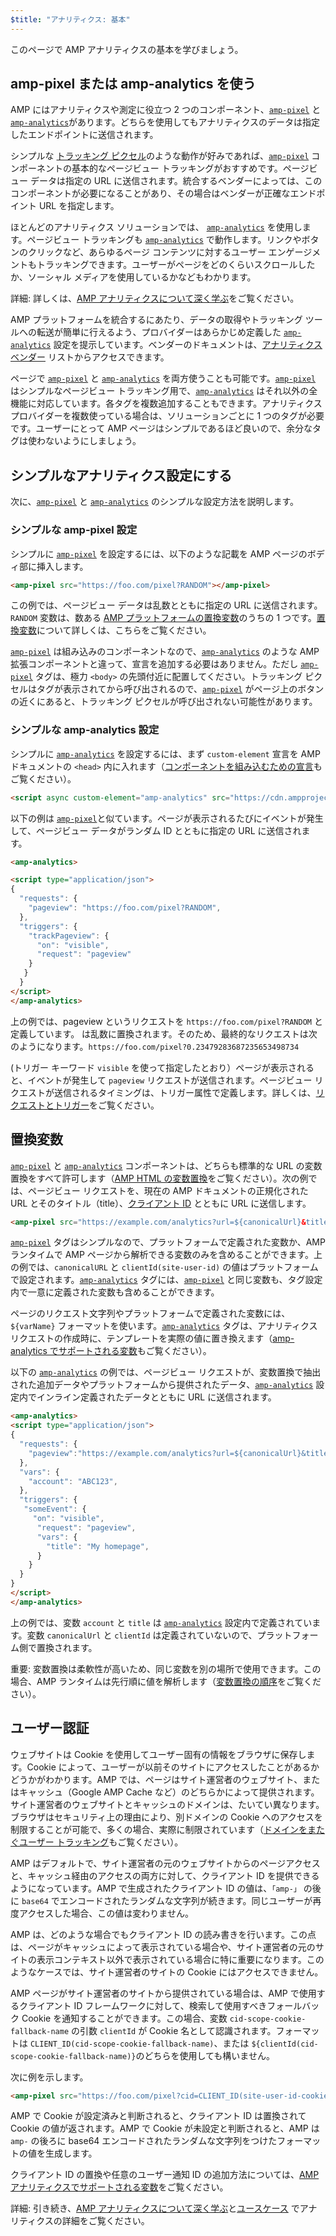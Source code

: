 ```yaml
---
$title: "アナリティクス: 基本"
---
```


このページで AMP アナリティクスの基本を学びましょう。

## amp-pixel または amp-analytics を使う

AMP にはアナリティクスや測定に役立つ 2 つのコンポーネント、[`amp-pixel`](../../../../documentation/components/reference/amp-pixel.md) と [`amp-analytics`](../../../../documentation/components/reference/amp-analytics.md)があります。どちらを使用してもアナリティクスのデータは指定したエンドポイントに送信されます。

シンプルな [トラッキング ピクセル](https://en.wikipedia.org/wiki/Web_beacon#Implementation)のような動作が好みであれば、[`amp-pixel`](../../../../documentation/components/reference/amp-pixel.md) コンポーネントの基本的なページビュー トラッキングがおすすめです。ページビュー データは指定の URL に送信されます。統合するベンダーによっては、このコンポーネントが必要になることがあり、その場合はベンダーが正確なエンドポイント URL を指定します。

ほとんどのアナリティクス ソリューションでは、 [`amp-analytics`](../../../../documentation/components/reference/amp-analytics.md) を使用します。ページビュー トラッキングも [`amp-analytics`](../../../../documentation/components/reference/amp-analytics.md) で動作します。リンクやボタンのクリックなど、あらゆるページ コンテンツに対するユーザー エンゲージメントもトラッキングできます。ユーザーがページをどのくらいスクロールしたか、ソーシャル メディアを使用しているかなどもわかります。

詳細: 詳しくは、[AMP アナリティクスについて深く学ぶ](deep_dive_analytics.md)をご覧ください。

AMP プラットフォームを統合するにあたり、データの取得やトラッキング ツールへの転送が簡単に行えるよう、プロバイダーはあらかじめ定義した [`amp-analytics`](../../../../documentation/components/reference/amp-analytics.md) 設定を提示しています。ベンダーのドキュメントは、[アナリティクス ベンダー](analytics-vendors.md) リストからアクセスできます。

ページで [`amp-pixel`](../../../../documentation/components/reference/amp-pixel.md) と [`amp-analytics`](../../../../documentation/components/reference/amp-analytics.md) を両方使うことも可能です。[`amp-pixel`](../../../../documentation/components/reference/amp-pixel.md) はシンプルなページビュー トラッキング用で、[`amp-analytics`](../../../../documentation/components/reference/amp-analytics.md) はそれ以外の全機能に対応しています。各タグを複数追加することもできます。アナリティクス プロバイダーを複数使っている場合は、ソリューションごとに 1 つのタグが必要です。ユーザーにとって AMP ページはシンプルであるほど良いので、余分なタグは使わないようにしましょう。

## シンプルなアナリティクス設定にする

次に、[`amp-pixel`](../../../../documentation/components/reference/amp-pixel.md) と [`amp-analytics`](../../../../documentation/components/reference/amp-analytics.md) のシンプルな設定方法を説明します。

### シンプルな amp-pixel 設定

シンプルに [`amp-pixel`](../../../../documentation/components/reference/amp-pixel.md) を設定するには、以下のような記載を AMP ページのボディ部に挿入します。

```html
<amp-pixel src="https://foo.com/pixel?RANDOM"></amp-pixel>
```

この例では、ページビュー データは乱数とともに指定の URL に送信されます。`RANDOM` 変数は、数ある [AMP プラットフォームの置換変数](https://github.com/ampproject/amphtml/blob/master/spec/amp-var-substitutions.md)のうちの 1 つです。[置換変数](analytics_basics.md)について詳しくは、こちらをご覧ください。

[`amp-pixel`](../../../../documentation/components/reference/amp-pixel.md) は組み込みのコンポーネントなので、[`amp-analytics`](../../../../documentation/components/reference/amp-analytics.md) のような AMP 拡張コンポーネントと違って、宣言を追加する必要はありません。ただし [`amp-pixel`](../../../../documentation/components/reference/amp-pixel.md) タグは、極力 `<body>` の先頭付近に配置してください。トラッキング ピクセルはタグが表示されてから呼び出されるので、[`amp-pixel`](../../../../documentation/components/reference/amp-pixel.md) がページ上のボタンの近くにあると、トラッキング ピクセルが呼び出されない可能性があります。

### シンプルな amp-analytics 設定

シンプルに [`amp-analytics`](../../../../documentation/components/reference/amp-analytics.md) を設定するには、まず `custom-element` 宣言を AMP ドキュメントの `<head>` 内に入れます（[コンポーネントを組み込むための宣言](../../../../documentation/components/index.html)もご覧ください）。

```html
<script async custom-element="amp-analytics" src="https://cdn.ampproject.org/v0/amp-analytics-0.1.js"></script>
```

以下の例は [`amp-pixel`](../../../../documentation/components/reference/amp-pixel.md)と似ています。ページが表示されるたびにイベントが発生して、ページビュー データがランダム ID とともに指定の URL に送信されます。

```html
<amp-analytics>

<script type="application/json">
{
  "requests": {
    "pageview": "https://foo.com/pixel?RANDOM",
  },
  "triggers": {
    "trackPageview": {
      "on": "visible",
      "request": "pageview"
    }
   }
  }
</script>
</amp-analytics>
```

上の例では、pageview というリクエストを `https://foo.com/pixel?RANDOM` と定義しています。 は乱数に置換されます。そのため、最終的なリクエストは次のようになります。`https://foo.com/pixel?0.23479283687235653498734`

(トリガー キーワード `visible` を使って指定したとおり）ページが表示されると、イベントが発生して `pageview` リクエストが送信されます。ページビュー リクエストが送信されるタイミングは、トリガー属性で定義します。詳しくは、[リクエストとトリガー](deep_dive_analytics.md#requests-triggers--transports)をご覧ください。

## 置換変数

[`amp-pixel`](../../../../documentation/components/reference/amp-pixel.md) と [`amp-analytics`](../../../../documentation/components/reference/amp-analytics.md) コンポーネントは、どちらも標準的な URL の変数置換をすべて許可します（[AMP HTML の変数置換](https://github.com/ampproject/amphtml/blob/master/spec/amp-var-substitutions.md)をご覧ください）。次の例では、ページビュー リクエストを、現在の AMP ドキュメントの正規化された URL とそのタイトル（title）、[クライアント ID](analytics_basics.md#user-identification) とともに URL に送信します。

```html
<amp-pixel src="https://example.com/analytics?url=${canonicalUrl}&title=${title}&clientId=${clientId(site-user-id)}"></amp-pixel>
```

[`amp-pixel`](../../../../documentation/components/reference/amp-pixel.md) タグはシンプルなので、プラットフォームで定義された変数か、AMP ランタイムで AMP ページから解析できる変数のみを含めることができます。上の例では、`canonicalURL` と `clientId(site-user-id)` の値はプラットフォームで設定されます。[`amp-analytics`](../../../../documentation/components/reference/amp-analytics.md) タグには、[`amp-pixel`](../../../../documentation/components/reference/amp-pixel.md) と同じ変数も、タグ設定内で一意に定義された変数も含めることができます。

ページのリクエスト文字列やプラットフォームで定義された変数には、`${varName}` フォーマットを使います。[`amp-analytics`](../../../../documentation/components/reference/amp-analytics.md)
タグは、アナリティクス リクエストの作成時に、テンプレートを実際の値に置き換えます（[amp-analytics でサポートされる変数](https://github.com/ampproject/amphtml/blob/master/extensions/amp-analytics/analytics-vars.md)もご覧ください）。

以下の [`amp-analytics`](../../../../documentation/components/reference/amp-analytics.md) の例では、ページビュー リクエストが、変数置換で抽出された追加データやプラットフォームから提供されたデータ、[`amp-analytics`](../../../../documentation/components/reference/amp-analytics.md) 設定内でインライン定義されたデータとともに URL に送信されます。

```html
<amp-analytics>
<script type="application/json">
{
  "requests": {
    "pageview":"https://example.com/analytics?url=${canonicalUrl}&title=${title}&acct=${account}&clientId=${clientId(site-user-id)}",
  },
  "vars": {
    "account": "ABC123",
  },
  "triggers": {
   "someEvent": {
     "on": "visible",
      "request": "pageview",
      "vars": {
        "title": "My homepage",
      }
    }
  }
}
</script>
</amp-analytics>
```

上の例では、変数 `account` と `title` は [`amp-analytics`](../../../../documentation/components/reference/amp-analytics.md) 設定内で定義されています。変数 `canonicalUrl` と `clientId` は定義されていないので、プラットフォーム側で置換されます。

重要: 変数置換は柔軟性が高いため、同じ変数を別の場所で使用できます。この場合、AMP ランタイムは先行順に値を解析します（[変数置換の順序](deep_dive_analytics.md#variable-substitution-ordering)をご覧ください）。

## ユーザー認証

ウェブサイトは Cookie を使用してユーザー固有の情報をブラウザに保存します。Cookie によって、ユーザーが以前そのサイトにアクセスしたことがあるかどうかがわかります。AMP では、ページはサイト運営者のウェブサイト、またはキャッシュ（Google AMP Cache など）のどちらかによって提供されます。サイト運営者のウェブサイトとキャッシュのドメインは、たいてい異なります。ブラウザはセキュリティ上の理由により、別ドメインの Cookie へのアクセスを制限することが可能で、多くの場合、実際に制限されています（[ドメインをまたぐユーザー トラッキング](https://github.com/ampproject/amphtml/blob/master/spec/amp-managing-user-state.md)もご覧ください）。

AMP はデフォルトで、サイト運営者の元のウェブサイトからのページアクセスと、キャッシュ経由のアクセスの両方に対して、クライアント ID を提供できるようになっています。AMP で生成されたクライアント ID の値は、`「amp-」` の後に `base64` でエンコードされたランダムな文字列が続きます。同じユーザーが再度アクセスした場合、この値は変わりません。

AMP は、どのような場合でもクライアント ID の読み書きを行います。この点は、ページがキャッシュによって表示されている場合や、サイト運営者の元のサイトの表示コンテキスト以外で表示されている場合に特に重要になります。このようなケースでは、サイト運営者のサイトの Cookie にはアクセスできません。

AMP ページがサイト運営者のサイトから提供されている場合は、AMP で使用するクライアント ID フレームワークに対して、検索して使用すべきフォールバック Cookie を通知することができます。この場合、変数 `cid-scope-cookie-fallback-name` の引数 `clientId` が Cookie 名として認識されます。フォーマットは `CLIENT_ID(cid-scope-cookie-fallback-name)`、または `${clientId(cid-scope-cookie-fallback-name)}`のどちらを使用しても構いません。

次に例を示します。

```html
<amp-pixel src="https://foo.com/pixel?cid=CLIENT_ID(site-user-id-cookie-fallback-name)"></amp-pixel>
```

AMP で Cookie が設定済みと判断されると、クライアント ID は置換されて Cookie の値が返されます。AMP で Cookie が未設定と判断されると、AMP は `amp-` の後ろに base64 エンコードされたランダムな文字列をつけたフォーマットの値を生成します。

クライアント ID の置換や任意のユーザー通知 ID の追加方法については、[AMP アナリティクスでサポートされる変数](https://github.com/ampproject/amphtml/blob/master/extensions/amp-analytics/analytics-vars.md)をご覧ください。

詳細: 引き続き、[AMP アナリティクスについて深く学ぶ](deep_dive_analytics.md)と[ユースケース](use_cases.md) でアナリティクスの詳細をご覧ください。
